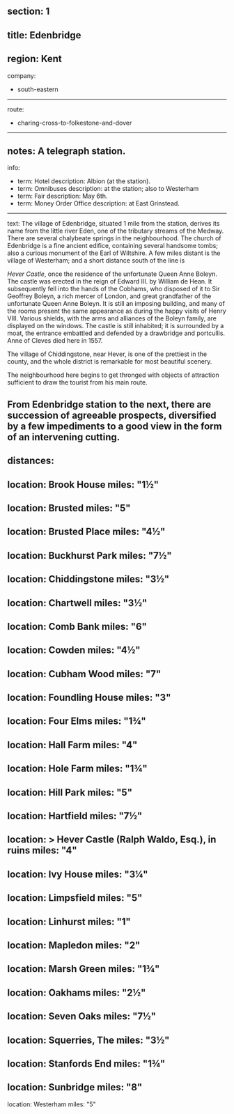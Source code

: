 section: 1
----
title: Edenbridge
----
region: Kent
----
company:
- south-eastern
----
route:
- charing-cross-to-folkestone-and-dover
----
notes: A telegraph station.
----
info:
- term: Hotel
  description: Albion (at the station).
- term: Omnibuses
  description: at the station; also to Westerham
- term: Fair
  description: May 6th.
- term: Money Order Office
  description: at East Grinstead.
----
text: The village of Edenbridge, situated 1 mile from the station, derives its name from the little river Eden, one of the tributary streams of the Medway. There are several chalybeate springs in the neighbourhood. The church of Edenbridge is a fine ancient edifice, containing several handsome tombs; also a curious monument of the Earl of Wiltshire. A few miles distant is the village of Westerham; and a short distance south of the line is

*Hever Castle*, once the residence of the unfortunate Queen Anne Boleyn. The castle was erected in the reign of Edward III. by William de Hean. It subsequently fell into the hands of the Cobhams, who disposed of it to Sir Geoffrey Boleyn, a rich mercer of London, and great grandfather of the unfortunate Queen Anne Boleyn. It is still an imposing building, and many of the rooms present the same appearance as during the happy visits of Henry VIII. Various shields, with the arms and alliances of the Boleyn family, are displayed on the windows. The castle is still inhabited; it is surrounded by a moat, the entrance embattled and defended by a drawbridge and portcullis. Anne of Cleves died here in 1557.

The village of Chiddingstone, near Hever, is one of the prettiest in the county, and the whole district is remarkable for most beautiful scenery.

The neighbourhood here begins to get thronged with objects of attraction sufficient to draw the tourist from his main route.

From Edenbridge station to the next, there are succession of agreeable prospects, diversified by a few impediments to a good view in the form of an intervening cutting.
----
distances:
- 
  location: Brook House
  miles: "1½"
- 
  location: Brusted
  miles: "5"
- 
  location: Brusted Place
  miles: "4½"
- 
  location: Buckhurst Park
  miles: "7½"
- 
  location: Chiddingstone
  miles: "3½"
- 
  location: Chartwell
  miles: "3½"
- 
  location: Comb Bank
  miles: "6"
- 
  location: Cowden
  miles: "4½"
- 
  location: Cubham Wood
  miles: "7"
- 
  location: Foundling House
  miles: "3"
- 
  location: Four Elms
  miles: "1¾"
- 
  location: Hall Farm
  miles: "4"
- 
  location: Hole Farm
  miles: "1¾"
- 
  location: Hill Park
  miles: "5"
- 
  location: Hartfield
  miles: "7½"
- 
  location: >
    Hever Castle (Ralph Waldo, Esq.), in
    ruins
  miles: "4"
- 
  location: Ivy House
  miles: "3¼"
- 
  location: Limpsfield
  miles: "5"
- 
  location: Linhurst
  miles: "1"
- 
  location: Mapledon
  miles: "2"
- 
  location: Marsh Green
  miles: "1¾"
- 
  location: Oakhams
  miles: "2½"
- 
  location: Seven Oaks
  miles: "7½"
- 
  location: Squerries, The
  miles: "3½"
- 
  location: Stanfords End
  miles: "1¾"
- 
  location: Sunbridge
  miles: "8"
- 
  location: Westerham
  miles: "5"
